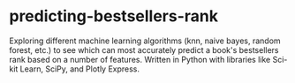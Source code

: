 # predicting-bestsellers-rank
Exploring different machine learning algorithms (knn, naive bayes, random forest, etc.) to see which can most accurately predict 
a book's bestsellers rank based on a number of features. Written in Python with libraries like Sci-kit Learn, SciPy, and Plotly Express.
